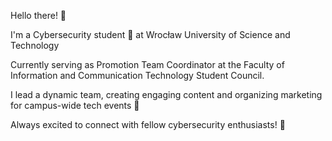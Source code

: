 Hello there! 👋

I'm a Cybersecurity student 🔐 at Wrocław University of Science and Technology

Currently serving as Promotion Team Coordinator at the Faculty of Information and Communication Technology Student Council. 

I lead a dynamic team, creating engaging content and organizing marketing for campus-wide tech events 📢

Always excited to connect with fellow cybersecurity enthusiasts! 🤝
